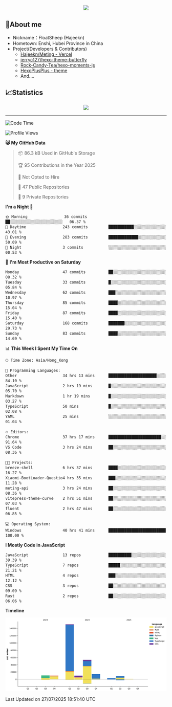<p align="center">
   <a href="https://git.io/typing-svg"><img src="https://readme-typing-svg.demolab.com?font=Fira+Code&pause=1000&color=F7DD11&center=true&vCenter=true&width=435&lines=Floating+in+the+clouds~;I'm+glad+to+meet+you+again" /></a>
</p>

## 🥱About me

- Nickname：FloatSheep (Hajeekn)
- Hometown: Enshi, Hubei Province in China
- Project(Developers & Contributors)
   - [Hajeekn/Meting - Vercel](https://github.com/hajeekn/vercel-meting)
   - [jerryc127/hexo-theme-butterfly](https://github.com/jerryc127/hexo-theme-butterfly)
   - [Rock-Candy-Tea/hexo-moments-js](https://github.com/Rock-Candy-Tea/hexo-moments-js)
   - [HexoPlusPlus - theme](https://github.com/HexoPlusPlus/HexoPlusPlus)
   - And....


## 📈Statistics

<div align="center">
<img src="https://github-readme-stats-git-masterrstaa-rickstaa.vercel.app/api?username=FloatSheep" />
</div>

---

<!--START_SECTION:waka-->
![Code Time](http://img.shields.io/badge/Code%20Time-481%20hrs%2014%20mins-blue)

![Profile Views](http://img.shields.io/badge/Profile%20Views-0-blue)

**🐱 My GitHub Data** 

> 📦 86.3 kB Used in GitHub's Storage 
 > 
> 🏆 95 Contributions in the Year 2025
 > 
> 🚫 Not Opted to Hire
 > 
> 📜 47 Public Repositories 
 > 
> 🔑 9 Private Repositories 
 > 
**I'm a Night 🦉** 

```text
🌞 Morning                36 commits          ██░░░░░░░░░░░░░░░░░░░░░░░   06.37 % 
🌆 Daytime                243 commits         ███████████░░░░░░░░░░░░░░   43.01 % 
🌃 Evening                283 commits         █████████████░░░░░░░░░░░░   50.09 % 
🌙 Night                  3 commits           ░░░░░░░░░░░░░░░░░░░░░░░░░   00.53 % 
```
📅 **I'm Most Productive on Saturday** 

```text
Monday                   47 commits          ██░░░░░░░░░░░░░░░░░░░░░░░   08.32 % 
Tuesday                  33 commits          █░░░░░░░░░░░░░░░░░░░░░░░░   05.84 % 
Wednesday                62 commits          ███░░░░░░░░░░░░░░░░░░░░░░   10.97 % 
Thursday                 85 commits          ████░░░░░░░░░░░░░░░░░░░░░   15.04 % 
Friday                   87 commits          ████░░░░░░░░░░░░░░░░░░░░░   15.40 % 
Saturday                 168 commits         ███████░░░░░░░░░░░░░░░░░░   29.73 % 
Sunday                   83 commits          ████░░░░░░░░░░░░░░░░░░░░░   14.69 % 
```


📊 **This Week I Spent My Time On** 

```text
🕑︎ Time Zone: Asia/Hong_Kong

💬 Programming Languages: 
Other                    34 hrs 13 mins      █████████████████████░░░░   84.10 % 
JavaScript               2 hrs 19 mins       █░░░░░░░░░░░░░░░░░░░░░░░░   05.70 % 
Markdown                 1 hr 19 mins        █░░░░░░░░░░░░░░░░░░░░░░░░   03.27 % 
TypeScript               50 mins             █░░░░░░░░░░░░░░░░░░░░░░░░   02.08 % 
YAML                     25 mins             ░░░░░░░░░░░░░░░░░░░░░░░░░   01.04 % 

🔥 Editors: 
Chrome                   37 hrs 17 mins      ███████████████████████░░   91.64 % 
VS Code                  3 hrs 24 mins       ██░░░░░░░░░░░░░░░░░░░░░░░   08.36 % 

🐱‍💻 Projects: 
breeze-shell             6 hrs 37 mins       ████░░░░░░░░░░░░░░░░░░░░░   16.27 % 
Xiaomi-BootLoader-Questio4 hrs 35 mins       ███░░░░░░░░░░░░░░░░░░░░░░   11.28 % 
meting-api               3 hrs 24 mins       ██░░░░░░░░░░░░░░░░░░░░░░░   08.36 % 
vitepress-theme-curve    2 hrs 51 mins       ██░░░░░░░░░░░░░░░░░░░░░░░   07.03 % 
fluent                   2 hrs 47 mins       ██░░░░░░░░░░░░░░░░░░░░░░░   06.85 % 

💻 Operating System: 
Windows                  40 hrs 41 mins      █████████████████████████   100.00 % 
```

**I Mostly Code in JavaScript** 

```text
JavaScript               13 repos            ██████████░░░░░░░░░░░░░░░   39.39 % 
TypeScript               7 repos             █████░░░░░░░░░░░░░░░░░░░░   21.21 % 
HTML                     4 repos             ███░░░░░░░░░░░░░░░░░░░░░░   12.12 % 
CSS                      3 repos             ██░░░░░░░░░░░░░░░░░░░░░░░   09.09 % 
Rust                     2 repos             ██░░░░░░░░░░░░░░░░░░░░░░░   06.06 % 
```



**Timeline**

![Lines of Code chart](https://raw.githubusercontent.com/FloatSheep/FloatSheep/main/assets/bar_graph.png)


 Last Updated on 27/07/2025 18:51:40 UTC
<!--END_SECTION:waka-->

